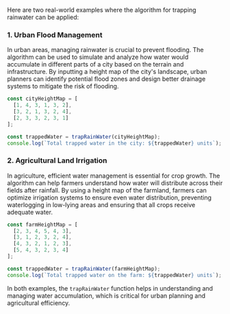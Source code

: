 
Here are two real-world examples where the algorithm for trapping rainwater can be applied:

### 1. Urban Flood Management
In urban areas, managing rainwater is crucial to prevent flooding. The algorithm can be used to simulate and analyze how water would accumulate in different parts of a city based on the terrain and infrastructure. By inputting a height map of the city's landscape, urban planners can identify potential flood zones and design better drainage systems to mitigate the risk of flooding.

```javascript
const cityHeightMap = [
  [1, 4, 3, 1, 3, 2],
  [3, 2, 1, 3, 2, 4],
  [2, 3, 3, 2, 3, 1]
];

const trappedWater = trapRainWater(cityHeightMap);
console.log(`Total trapped water in the city: ${trappedWater} units`);
```

### 2. Agricultural Land Irrigation
In agriculture, efficient water management is essential for crop growth. The algorithm can help farmers understand how water will distribute across their fields after rainfall. By using a height map of the farmland, farmers can optimize irrigation systems to ensure even water distribution, preventing waterlogging in low-lying areas and ensuring that all crops receive adequate water.

```javascript
const farmHeightMap = [
  [2, 3, 4, 5, 4, 3],
  [3, 1, 2, 3, 2, 4],
  [4, 3, 2, 1, 2, 3],
  [5, 4, 3, 2, 3, 4]
];

const trappedWater = trapRainWater(farmHeightMap);
console.log(`Total trapped water on the farm: ${trappedWater} units`);
```

In both examples, the `trapRainWater` function helps in understanding and managing water accumulation, which is critical for urban planning and agricultural efficiency.

